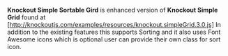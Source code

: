 **Knockout Simple Sortable Gird** is enhanced version of **Knockout Simple Grid** found at [http://knockoutjs.com/examples/resources/knockout.simpleGrid.3.0.js]
In addition to the existing features this supports Sorting and it also uses Font Awesome icons which is optional user can provide their own class for sort icon.